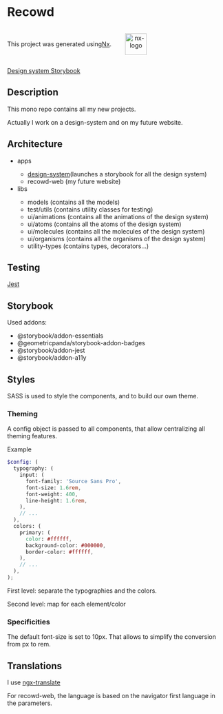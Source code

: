 <h1>Recowd</h1>

<div style="display: flex; justify-content: normal; align-items: center">
  This project was generated using <a href="https://nx.dev">Nx</a>.

  <p style="text-align: center; margin-left: 2rem">
    <img alt="nx-logo" src="https://raw.githubusercontent.com/nrwl/nx/master/images/nx-logo.png" width="50">
  </p>
</div>

<a href="https://gaetanrdn.github.io/recowd">Design system Storybook</a>

<h2>Description</h2>

This mono repo contains all my new projects.

Actually I work on a design-system and on my future website.

<h2>Architecture</h2>

<ul>
  <li>apps</li>
  <ul>
    <li><a href="https://gaetanrdn.github.io/recowd">design-system</a>(launches a storybook for all the design system)</li>
    <li>recowd-web (my future website)</li>
  </ul>
  <li>libs</li>
  <ul>
    <li>models (contains all the models)</li>
    <li>test/utils (contains utility classes for testing)</li>
    <li>ui/animations (contains all the animations of the design system)</li>
    <li>ui/atoms (contains all the atoms of the design system)</li>
    <li>ui/molecules (contains all the molecules of the design system)</li>
    <li>ui/organisms (contains all the organisms of the design system)</li>
    <li>utility-types (contains types, decorators...)</li>
  </ul>
</ul>

<h2>Testing</h2>

<a href="https://jestjs.io/">Jest</a>

<h2>Storybook</h2>

Used addons:

<ul>
  <li>@storybook/addon-essentials</li>
  <li>@geometricpanda/storybook-addon-badges</li>
  <li>@storybook/addon-jest</li>
  <li>@storybook/addon-a11y</li>
</ul>

<h2>Styles</h2>

SASS is used to style the components, and to build our own theme.

<h3>Theming</h3>
A config object is passed to all components, that allow centralizing all theming features.

Example

```scss
$config: (
  typography: (
    input: (
      font-family: 'Source Sans Pro',
      font-size: 1.6rem,
      font-weight: 400,
      line-height: 1.6rem,
    ),
    // ...
  ),
  colors: (
    primary: (
      color: #ffffff,
      background-color: #000000,
      border-color: #ffffff,
    ),
    // ...
  ),
);
```

First level: separate the typographies and the colors.

Second level: map for each element/color

<h3>Specificities</h3>

The default font-size is set to 10px. That allows to simplify the conversion from px to rem.

<h2>Translations</h2>

I use <a href="https://github.com/ngx-translate/core">ngx-translate</a>

For recowd-web, the language is based on the navigator first language in the parameters.
